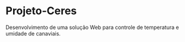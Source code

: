 # Projeto-Ceres
Desenvolvimento de uma solução Web para controle de temperatura e umidade de canaviais. 
